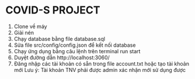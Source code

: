# COVID-S PROJECT
1. Clone về máy
2. Giải nén
3. Chạy database bằng file database.sql
4. Sửa file src/config/config.json để kết nối database
6. Chạy ứng dụng bằng câu lệnh trên terminal
  run start
7. Duyệt đường dẫn http://localhost:3060/
8. Đăng nhập các tài khoản có sẵn trong file account.txt hoặc tạo tài khoản mới
Lưu ý: Tài khoản TNV phải được admin xác nhận mới sử dụng được 

